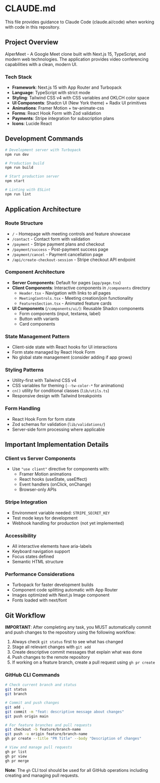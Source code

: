 # CLAUDE.md

This file provides guidance to Claude Code (claude.ai/code) when working with code in this repository.

## Project Overview

AlperMeet - A Google Meet clone built with Next.js 15, TypeScript, and modern web technologies. The application provides video conferencing capabilities with a clean, modern UI.

### Tech Stack
- **Framework**: Next.js 15 with App Router and Turbopack
- **Language**: TypeScript with strict mode
- **Styling**: Tailwind CSS v4 with CSS variables and OKLCH color space
- **UI Components**: Shadcn UI (New York theme) + Radix UI primitives
- **Animations**: Framer Motion + tw-animate-css
- **Forms**: React Hook Form with Zod validation
- **Payments**: Stripe integration for subscription plans
- **Icons**: Lucide React

## Development Commands

```bash
# Development server with Turbopack
npm run dev

# Production build
npm run build

# Start production server  
npm start

# Linting with ESLint
npm run lint
```

## Application Architecture

### Route Structure
- `/` - Homepage with meeting controls and feature showcase
- `/contact` - Contact form with validation
- `/payment` - Stripe payment plans and checkout
- `/payment/success` - Post-payment success page
- `/payment/cancel` - Payment cancellation page
- `/api/create-checkout-session` - Stripe checkout API endpoint

### Component Architecture
- **Server Components**: Default for pages (`app/page.tsx`)
- **Client Components**: Interactive components in `/components` directory
  - `Header.tsx` - Navigation with links to all pages
  - `MeetingControls.tsx` - Meeting creation/join functionality
  - `FeaturesSection.tsx` - Animated feature cards
- **UI Components** (`/components/ui/`): Reusable Shadcn components
  - Form components (input, textarea, label)
  - Button with variants
  - Card components

### State Management Pattern
- Client-side state with React hooks for UI interactions
- Form state managed by React Hook Form
- No global state management (consider adding if app grows)

### Styling Patterns
- Utility-first with Tailwind CSS v4
- CSS variables for theming (`--tw-color-*` for animations)
- `cn()` utility for conditional classes (`lib/utils.ts`)
- Responsive design with Tailwind breakpoints

### Form Handling
- React Hook Form for form state
- Zod schemas for validation (`lib/validations/`)
- Server-side form processing where applicable

## Important Implementation Details

### Client vs Server Components
- Use `"use client"` directive for components with:
  - Framer Motion animations
  - React hooks (useState, useEffect)
  - Event handlers (onClick, onChange)
  - Browser-only APIs

### Stripe Integration
- Environment variable needed: `STRIPE_SECRET_KEY`
- Test mode keys for development
- Webhook handling for production (not yet implemented)

### Accessibility
- All interactive elements have aria-labels
- Keyboard navigation support
- Focus states defined
- Semantic HTML structure

### Performance Considerations
- Turbopack for faster development builds
- Component code splitting automatic with App Router
- Images optimized with Next.js Image component
- Fonts loaded with next/font

## Git Workflow

**IMPORTANT**: After completing any task, you MUST automatically commit and push changes to the repository using the following workflow:

1. Always check `git status` first to see what has changed
2. Stage all relevant changes with `git add`
3. Create descriptive commit messages that explain what was done
4. Push changes to the remote repository
5. If working on a feature branch, create a pull request using `gh pr create`

### GitHub CLI Commands

```bash
# Check current branch and status
git status
git branch

# Commit and push changes
git add .
git commit -m "feat: descriptive message about changes"
git push origin main

# For feature branches and pull requests
git checkout -b feature/branch-name
git push -u origin feature/branch-name
gh pr create --title "PR Title" --body "Description of changes"

# View and manage pull requests
gh pr list
gh pr view
gh pr merge
```

**Note**: The `gh` CLI tool should be used for all GitHub operations including creating and managing pull requests.